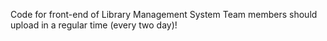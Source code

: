 Code for front-end of Library Management System
Team members should upload in a regular time (every two day)!
